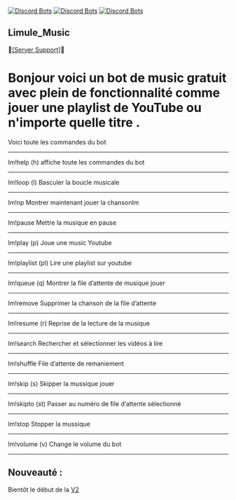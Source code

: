 [![Discord Bots](https://top.gg/api/widget/status/721760594835013702.svg)](https://top.gg/bot/721760594835013702)  [![Discord Bots](https://top.gg/api/widget/lib/721760594835013702.svg)](https://top.gg/bot/721760594835013702)  [![Discord Bots](https://top.gg/api/widget/owner/721760594835013702.svg?noavatar=true)](https://top.gg/bot/721760594835013702)  


## Limule_Music 

📎<a href="https://discord.com/invite/VTtffYB">[Server Support]</a>📎
 
# Bonjour voici un bot de music gratuit avec plein de fonctionnalité comme jouer une playlist de YouTube ou n'importe quelle titre . 


Voici toute les commandes du bot
<hr>
lm!help (h)
affiche toute les commandes du bot
<hr>
lm!loop (l)
Basculer la boucle musicale
<hr>
lm!np 
Montrer maintenant jouer la chansonlm
<hr>
lm!pause 
Mettre la musique en pause
<hr>
lm!play (p)
Joue une music Youtube
<hr>
lm!playlist (pl)
Lire une playlist sur youtube
<hr>
lm!queue (q)
Montrer la file d’attente de musique jouer
<hr>
lm!remove 
Supprimer la chanson de la file d’attente
<hr>
lm!resume (r)
Reprise de la lecture de la musique
<hr>
lm!search 
Rechercher et sélectionner les vidéos à lire
<hr>
lm!shuffle 
File d’attente de remaniement
<hr>
lm!skip (s)
Skipper la mussique jouer 
<hr>
lm!skipto (st)
Passer au numéro de file d’attente sélectionné
<hr>
lm!stop 
Stopper la mussique
<hr>
lm!volume (v)
Change le volume du bot
<hr>

## Nouveauté :

Bientôt le début de la  <a href="https://github.com/limuletempslime/Limule_Music/blob/main/nouveauterV2.md">V2</a>

